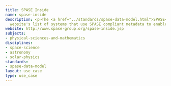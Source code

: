 ```yaml
---
title: SPASE Inside
name: spase-inside
description: <p>The <a href="../standards/spase-data-model.html">SPASE</a>
  website's list of systems that use SPASE compliant metadata to enable search services.</p>
website: http://www.spase-group.org/spase-inside.jsp
subjects:
- physical-sciences-and-mathematics
disciplines:
- space-science
- astronomy
- solar-physics
standards:
- spase-data-model
layout: use_case
type: use_case
---
```


